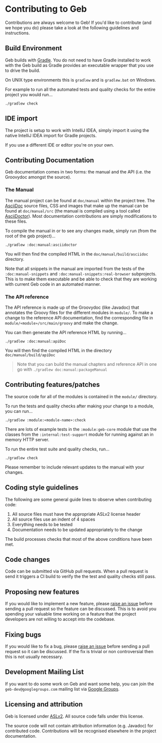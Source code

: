 # Contributing to Geb

Contributions are always welcome to Geb!
If you'd like to contribute (and we hope you do) please take a look at the following guidelines and instructions.

## Build Environment

Geb builds with [Gradle](http://www.gradle.org/). 
You do not need to have Gradle installed to work with the Geb build as Gradle provides an executable wrapper that you use to drive the build.

On UNIX type environments this is `gradlew` and is `gradlew.bat` on Windows.

For example to run all the automated tests and quality checks for the entire project you would run…

    ./gradlew check
    
## IDE import

The project is setup to work with IntelliJ IDEA, simply import it using the native IntelliJ IDEA import for Gradle projects.

If you use a different IDE or editor you're on your own.    

## Contributing Documentation

Geb documentation comes in two forms: the manual and the API (i.e. the Groovydoc amongst the source).

### The Manual

The manual project can be found at `doc/manual` within the project tree. 
The [AsciiDoc](http://asciidoc.org/) source files, CSS and images that make up the manual can be found at `doc/manual/src` (the manual is compiled using a tool called [AsciiDoctor](http://asciidoctor.org/)).
Most documentation contributions are simply modifications to these files.

To compile the manual in or to see any changes made, simply run (from the root of the geb project)…

    ./gradlew :doc:manual:asciidoctor

You will then find the compiled HTML in the `doc/manual/build/asciidoc` directory.

Note that all snippets in the manual are imported from the tests of the `:doc:manual-snippets` and `:doc:manual-snippets:real-browser` subprojects.
This is to make them executable and be able to check that they are working with current Geb code in an automated manner.

### The API reference

The API reference is made up of the Groovydoc (like Javadoc) that annotates the Groovy files for the different modules in `module/`. 
To make a change to the reference API documentation, find the corresponding file in `module/«module»/src/main/groovy` and make the change.

You can then generate the API reference HTML by running…

    ./gradlew :doc:manual:apiDoc

You will then find the compiled HTML in the directory `doc/manual/build/apiDoc`

> Note that you can build the manual chapters and reference API in one go with `./gradlew doc:manual:packageManual`

## Contributing features/patches

The source code for all of the modules is contained in the `module/` directory.

To run the tests and quality checks after making your change to a module, you can run…

    ./gradlew :module:«module-name»:check

There are lots of example tests in the `:module:geb-core` module that use the classes from the `:internal:test-support` module for running against an in memory HTTP server.

To run the entire test suite and quality checks, run…

    ./gradlew check

Please remember to include relevant updates to the manual with your changes.

## Coding style guidelines

The following are some general guide lines to observe when contributing code:

1. All source files must have the appropriate ASLv2 license header
1. All source files use an indent of 4 spaces
1. Everything needs to be tested
1. Documentation needs to be updated appropriately to the change

The build processes checks that most of the above conditions have been met.

## Code changes

Code can be submitted via GitHub pull requests.
When a pull request is send it triggers a CI build to verify the the test and quality checks still pass.

## Proposing new features

If you would like to implement a new feature, please [raise an issue](https://github.com/geb/issues/issues) before sending a pull request so the feature can be discussed.
This is to avoid you spending your valuable time working on a feature that the project developers are not willing to accept into the codebase.

## Fixing bugs

If you would like to fix a bug, please [raise an issue](https://github.com/geb/issues/issues) before sending a pull request so it can be discussed.
If the fix is trivial or non controversial then this is not usually necessary.

## Development Mailing List

If you want to do some work on Geb and want some help, you can join the `geb-dev@googlegroups.com` mailing list via [Google Groups](https://groups.google.com/d/forum/geb-dev).

## Licensing and attribution

Geb is licensed under [ASLv2](http://www.apache.org/licenses/LICENSE-2.0). All source code falls under this license.

The source code will not contain attribution information (e.g. Javadoc) for contributed code.
Contributions will be recognised elsewhere in the project documentation.